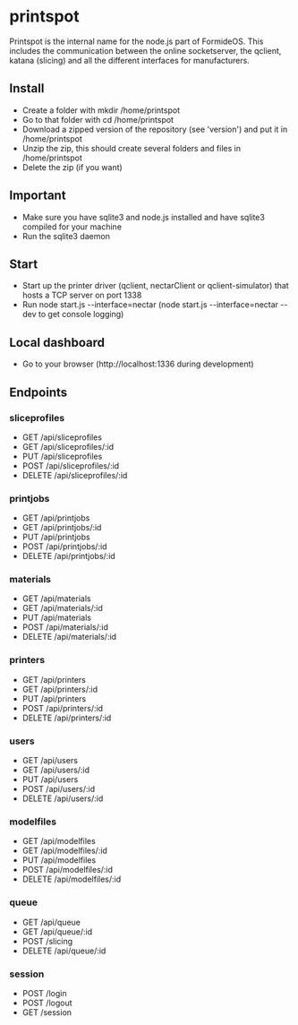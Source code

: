 printspot
=================

Printspot is the internal name for the node.js part of FormideOS. This includes the communication between the online socketserver, the qclient, katana (slicing) and all the different interfaces for manufacturers.


## Install
- Create a folder with mkdir /home/printspot
- Go to that folder with cd /home/printspot
- Download a zipped version of the repository (see 'version') and put it in /home/printspot
- Unzip the zip, this should create several folders and files in /home/printspot
- Delete the zip (if you want)

## Important
- Make sure you have sqlite3 and node.js installed and have sqlite3 compiled for your machine
- Run the sqlite3 daemon

## Start
- Start up the printer driver (qclient, nectarClient or qclient-simulator) that hosts a TCP server on port 1338
- Run node start.js --interface=nectar (node start.js --interface=nectar --dev to get console logging)

## Local dashboard
- Go to your browser (http://localhost:1336 during development)

## Endpoints

### sliceprofiles
- GET /api/sliceprofiles
- GET /api/sliceprofiles/:id
- PUT /api/sliceprofiles
- POST /api/sliceprofiles/:id
- DELETE /api/sliceprofiles/:id

### printjobs
- GET /api/printjobs
- GET /api/printjobs/:id
- PUT /api/printjobs
- POST /api/printjobs/:id
- DELETE /api/printjobs/:id

### materials
- GET /api/materials
- GET /api/materials/:id
- PUT /api/materials
- POST /api/materials/:id
- DELETE /api/materials/:id

### printers
- GET /api/printers
- GET /api/printers/:id
- PUT /api/printers
- POST /api/printers/:id
- DELETE /api/printers/:id

### users
- GET /api/users
- GET /api/users/:id
- PUT /api/users
- POST /api/users/:id
- DELETE /api/users/:id

### modelfiles
- GET /api/modelfiles
- GET /api/modelfiles/:id
- PUT /api/modelfiles
- POST /api/modelfiles/:id
- DELETE /api/modelfiles/:id

### queue
- GET /api/queue
- GET /api/queue/:id
- POST /slicing
- DELETE /api/queue/:id

### session
- POST /login
- POST /logout
- GET /session

